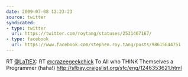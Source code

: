 ```yaml
---
date: 2009-07-08 12:23:23
source: twitter
syndicated:
- type: twitter
  url: https://twitter.com/roytang/statuses/2531467167/
- type: facebook
  url: https://www.facebook.com/stephen.roy.tang/posts/98615644751
---
```


RT [@LaTtEX](https://twitter.com/LaTtEX/): RT [@crazeegeekchick](https://twitter.com/crazeegeekchick/) To All who THINK Themselves a Programmer (haha!)  http://sfbay.craigslist.org/sfc/eng/1246353621.html